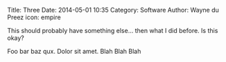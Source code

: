 Title: Three
Date: 2014-05-01 10:35
Category: Software
Author: Wayne du Preez
icon: empire

This should probably have something else... then what I did before.
Is this okay?

Foo bar baz qux. Dolor sit amet. Blah Blah Blah